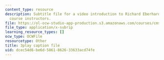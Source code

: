 ```yaml
---
content_type: resource
description: Subtitle file for a video introduction to Richard Eberhardt, one of the
  course instructors.
file: https://ol-ocw-studio-app-production.s3.amazonaws.com/courses/cms-611j-creating-video-games-fall-2014/dcec54d6be6d5861862633633acd74fe_HpACiptk990.srt
file_type: application/x-subrip
learning_resource_types: []
ocw_type: OCWFile
resourcetype: Other
title: 3play caption file
uid: dcec54d6-be6d-5861-8626-33633acd74fe
---
```

